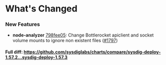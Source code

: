 # What's Changed

### New Features
- **node-analyzer** [798fee05](https://github.com/sysdiglabs/charts/commit/798fee055cbd3786c1f266f1277752608176a7d4): Change Bottlerocket apiclient and socket volume mounts to ignore non existent files ([#1797](https://github.com/sysdiglabs/charts/issues/1797))
#### Full diff: https://github.com/sysdiglabs/charts/compare/sysdig-deploy-1.57.2...sysdig-deploy-1.57.3
